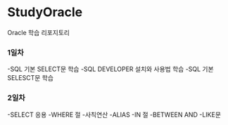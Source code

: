 # StudyOracle
Oracle 학습 리포지토리

### 1일차
-SQL 기본 SELECT문 학습
-SQL DEVELOPER 설치와 사용법 학습
-SQL 기본 SELESCT문 학습

### 2일차
-SELECT 응용
-WHERE 절
-사칙연산
-ALIAS
-IN 절
-BETWEEN AND
-LIKE문
